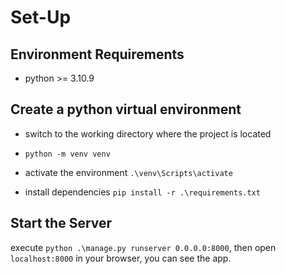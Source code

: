 # Set-Up

## Environment Requirements

  - python >= 3.10.9

## Create a python virtual environment

- switch to the working directory where the project is located

- `python -m venv venv`
- activate the environment `.\venv\Scripts\activate`
- install dependencies `pip install -r .\requirements.txt`

## Start the Server

execute `python .\manage.py runserver 0.0.0.0:8000`, then open `localhost:8000` in your browser, you can see the app.
